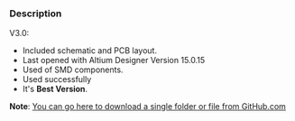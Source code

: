 ### Description

V3.0:
- Included schematic and PCB layout.
- Last opened with Altium Designer Version 15.0.15
- Used of SMD components.
- Used successfully
- It's **Best Version**.

**Note**: [You can go here to download a single folder or file from GitHub.com](https://minhaskamal.github.io/DownGit/#/home)